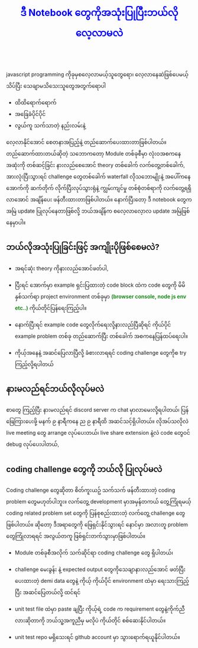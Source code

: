 <h1 align="center" style="color:blue; font-size:25px;padding-block:50px"><b> ဒီ Notebook တွေကိုအသုံးပြုပြီးဘယ်လို လေ့လာမလဲ</b></h1>

 javascript programming ကိုခုမှစလေ့လာမယ့်သူတွေရော၊ လေ့လာနေဆဲဖြစ်ပေမယ့် သိပ်ပြီး သေချာမသိသေးသူတွေအတွက်ရောပါ

-  ထိထိရောက်ရောက်
-  အခြေခံပိုင်ပိုင်
-  လွယ်ကူ သက်သာတဲ့ နည်းလမ်းနဲ့

လေ့လာနိုင်အောင် စေတနာအပြည့်နဲ့ တည်ဆောက်ပေးထားတာဖြစ်ပါတယ်။
တည်ဆောက်ထားတယ်ဆိုတဲ့ သဘောကတော့ Module တစ်ခုစီမှာ လုံးဝအစကနေ အဆုံးကို တစ်ဆင့်ခြင်း နားလည်စေအောင် theory တစ်ခေါက် လက်တွေ့တစ်ခေါက်, အားလုံးပြီးသွားရင် challenge တွေတစ်ခေါက် waterfall လိုသဘောမျိုးနဲ့ အပေါ်ကနေအောက်ကို ဆက်တိုက် လိုက်ပြီးလုပ်သွားရုံနဲ့ ကျွမ်းကျင်မှု တစ်စုံတစ်ရာကို လက်တွေ့ရရှိလာအောင် အချိန်ပေး ဖန်တီးထားတာဖြစ်ပါတယ်။ နောက်ပြီးတော့ ဒီ notebook တွေက အမြဲ update ပြုလုပ်နေတာဖြစ်လို့ ဘယ်အချိန်က စလေ့လာလေ့ာလ update အမြဲဖြစ်နေမှာပါ။

## ဘယ်လိုအသုံးပြုခြင်းဖြင့် အကျိုးပိုဖြစ်စေမလဲ?

-  အရင်ဆုံး theory ကိုနားလည်အောင်ဖတ်ပါ,

-  ပြီးရင် အောက်မှာ example ရှင်းပြထားတဲ့ code block ထဲက code တွေကို မိမိ နှစ်သက်ရာ project environment တစ်ခုမှာ <span style="color:green; font-weight:600">(browser console, node js env etc..)</span> ကိုယ်တိုင်ပြန်ရေးကြည့်ပါ။

-  နောက်ပြီးရင် example code တွေလိုက်ရေးလို့နားလည်ပြီဆိုရင်
   ကိုယ်ပိုင် example problem တစ်ခု တည်ဆောက်ပြီး တစ်ခေါက် အစကနေပြန်ထပ်ရေးပါ။

-  ကိုယ့်အနေနဲ့ အဆင်ပြေလာပြီလို့ ခံစားလာရရင် coding challenge တွေကိုစ try ကြည့်လို့ရပါတယ်

## နားမလည်ရင်ဘယ်လိုလုပ်မလဲ

စာတွေ ကြည့်ပြီး နားမလည်ရင် discord server က chat မှာလာမေးလို့ရပါတယ်၊ ပြန်ဖြေကြားပေးဖို့ မနက် ၉ နာရီကနေ ည ၉ နာရီထိ အဆင်သင့်ရှိပါတယ်။ လိုအပ်သလိုလဲ live meeting တွေ arrange လုပ်ပေးတယ်၊ live share extension နဲ့လဲ code တွေဝင် debug လုပ်ပေးပါတယ်,


## coding challenge တွေကို ဘယ်လို ပြုလုပ်မလဲ

 Coding challenge တွေဆိုတာ စိတ်ကူးယဥ် သက်သက် ဖန်တီးထားတဲ့ coding problem တွေမဟုတ်ပါဘူး။ လက်တွေ့ development မှာအမှန်တကယ် တွေ့ကြုံရမယ့် coding related problem set တွေကို ပြန်စုစည်းထားတဲ့ လက်တွေ့ challenge တွေဖြစ်ပါတယ်။ ဆိုတော့ ဒီအရာတွေကို ‌ဖြေရှင်းနိုင်သွားရင် နောင်မှာ အလားတူ problem တွေကြုံလာရရင် အလွယ်တကူ ဖြစ်ရှင်းတက်သွားမှာဖြစ်ပါတယ်။

-  Module တစ်ခုစီအလိုက် သက်ဆိုင်ရာ coding challenge တွေ ရှိပါတယ်၊

-  challenge မေးခွန်း နဲ့ expected output တွေကိုသေချာနားလည်အောင် ဖတ်ပြီး ပေးထားတဲ့ demi data တွေနဲ့ ကိုယ့် ကိုယ်ပိုင် environment ထဲမှာ ရေးသားကြည့်ပြီး အဆင်ပြေတယ်လို့ ထင်ရင်

-  unit test file ထဲမှာ paste ချပြီး ကိုယ့်ရဲ့ code က requirement တွေနဲ့ကိုက်ညီလားဆိုတာကို ဘယ်သူ့အကူညီမှ မလိုပဲ ကိုယ်တိုင် စစ်ဆေးနိုင်ပါတယ်။

-  unit test repo မရှိသေးရင် github account မှာ သွားရောက်ရယူနိုင်ပါတယ်။
